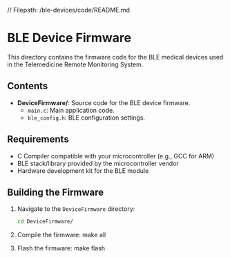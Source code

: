 // Filepath: /ble-devices/code/README.md

# BLE Device Firmware

This directory contains the firmware code for the BLE medical devices used in the Telemedicine Remote Monitoring System.

## Contents

- **DeviceFirmware/**: Source code for the BLE device firmware.
  - `main.c`: Main application code.
  - `ble_config.h`: BLE configuration settings.

## Requirements

- C Compiler compatible with your microcontroller (e.g., GCC for ARM)
- BLE stack/library provided by the microcontroller vendor
- Hardware development kit for the BLE module

## Building the Firmware

1. Navigate to the `DeviceFirmware` directory:

   ```bash
   cd DeviceFirmware/

2. Compile the firmware:
    make all

3. Flash the firmware:
    make flash